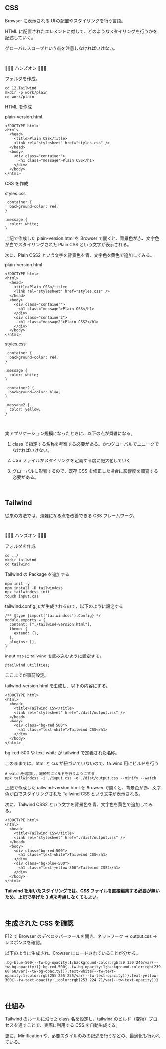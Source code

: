 ## CSS

Browser に表示される UI の配置やスタイリングを行う言語。

HTML に配置されたエレメントに対して、どのようなスタイリングを行うかを記述していく。

グローバルスコープという点を注意しなければいけない。

<br/>

👨🏽‍💻 ハンズオン 👨🏽‍💻

フォルダを作成。

```
cd 12.Tailwind
mkdir -p work/plain
cd work/plain
```

HTML を作成

plain-version.html

```
<!DOCTYPE html>
<html>
  <head>
    <title>Plain CSS</title>
    <link rel="stylesheet" href="styles.css" />
  </head>
  <body>
    <div class="container">
      <h1 class="message">Plain CSS</h1>
    </div>
  </body>
</html>
```

CSS を作成

styles.css

```
.container {
  background-color: red;
}

.message {
  color: white;
}
```

上記で作成した plain-version.html を Browser で開くと、背景色が赤、文字色が白でスタイリングされた Plain CSS という文字が表示される。

次に、Plain CSS2 という文字を背景色を青、文字色を黄色で追加してみる。

plain-version.html

```
<!DOCTYPE html>
<html>
  <head>
    <title>Plain CSS</title>
    <link rel="stylesheet" href="styles.css" />
  </head>
  <body>
    <div class="container">
      <h1 class="message">Plain CSS</h1>
    </div>
    <div class="container2">
      <h1 class="message2">Plain CSS2</h1>
    </div>
  </body>
</html>
```

styles.css

```
.container {
  background-color: red;
}

.message {
  color: white;
}

.container2 {
  background-color: blue;
}

.message2 {
  color: yellow;
}
```

<br/>

実アプリケーション規模になったときに、以下の点が煩雑になる。

1. class で指定する名称を考案する必要がある。かつグローバルでユニークでなければいけない。

2. CSS ファイルがスタイリングを定義する度に肥大化していく

3. グローバルに影響するので、既存 CSS を修正した場合に影響度を調査する必要がある。

<br/>

## Tailwind

従来の方法では、煩雑になる点を改善できる CSS フレームワーク。

<br/>

👨🏽‍💻 ハンズオン 👨🏽‍💻

フォルダを作成

```
cd ../
mkdir tailwind
cd tailwind
```

Tailwind の Package を追加する

```
npm init -y
npm install -D tailwindcss
npx tailwindcss init
touch input.css
```

tailwind.config.js が生成されるので、以下のように設定する

```
/** @type {import('tailwindcss').Config} */
module.exports = {
  content: ["./tailwind-version.html"],
  theme: {
    extend: {},
  },
  plugins: [],
}
```

input.css に tailwind を読み込むように設定する。

```
@tailwind utilities;
```

ここまでが事前設定。

tailwind-version.html を生成し、以下の内容にする。

```
<!DOCTYPE html>
<html>
  <head>
    <title>Tailwind CSS</title>
    <link rel="stylesheet" href="./dist/output.css" />
  </head>
  <body>
    <div class="bg-red-500">
      <h1 class="text-white">Tailwind CSS</h1>
    </div>
  </body>
</html>
```

bg-red-500 や text-white が tailwind で定義された名称。

このままでは、html と css が紐づいていないので、tailwind 用にビルドを行う

```
# watchを追加し、継続的にビルドを行うようにする
npx tailwindcss -i ./input.css -o ./dist/output.css --minify --watch
```

上記で作成した tailwind-version.html を Browser で開くと、背景色が赤、文字色が白でスタイリングされた Tailwind CSS という文字が表示される。

次に、Tailwind CSS2 という文字を背景色を青、文字色を黄色で追加してみる。

```
<!DOCTYPE html>
<html>
  <head>
    <title>Tailwind CSS</title>
    <link rel="stylesheet" href="./dist/output.css" />
  </head>
  <body>
    <div class="bg-red-500">
      <h1 class="text-white">Tailwind CSS</h1>
    </div>
    <div class="bg-blue-500">
      <h1 class="text-yellow-300">Tailwind CSS2</h1>
    </div>
  </body>
</html>
```

**Tailwind を用いたスタイリングでは、CSS ファイルを直接編集する必要が無いため、上記で挙げた 3 点を考慮しなくてもよい。**

<br/>

## 生成された CSS を確認

F12 で Browser のデベロッパーツールを開き、ネットワーク -> output.css -> レスポンスを確認。

以下のように生成され、Browser にロードされていることが分かる。

```
.bg-blue-500{--tw-bg-opacity:1;background-color:rgb(59 130 246/var(--tw-bg-opacity))}.bg-red-500{--tw-bg-opacity:1;background-color:rgb(239 68 68/var(--tw-bg-opacity))}.text-white{--tw-text-opacity:1;color:rgb(255 255 255/var(--tw-text-opacity))}.text-yellow-300{--tw-text-opacity:1;color:rgb(253 224 71/var(--tw-text-opacity))}
```

<br/>

## 仕組み

Tailwind のルールに沿った class 名を設定し、tailwind のビルド（変換）プロセスを通すことで、実際に利用する CSS を自動生成する。

更に、Minification や、必要スタイルのみの記述を行うなどの、最適化も行われている。
